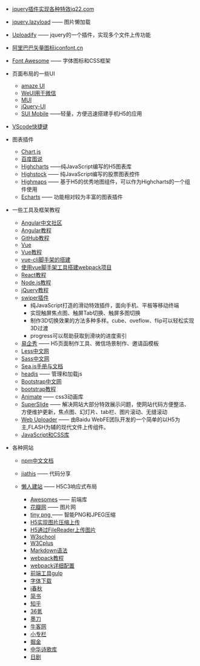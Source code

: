 - [jquery插件实现各种特效jq22.com](http://www.jq22.com)

- [jquery.lazyload](http://www.jq22.com/jquery-info390)  —— 图片懒加载

- [Uploadify](http://www.uploadify.com/about/) —— jquery的一个插件，实现多个文件上传功能

- [阿里巴巴矢量图标iconfont.cn](www.iconfont.cn)

- [Font Awesome](http://fontawesome.dashgame.com/) —— 字体图标和CSS框架

- 页面布局的一些UI

  - [amaze UI](http://amazeui.org)
  - [WeUI用于微信](https://weui.io/)
  - [MUI](http://dev.dcloud.net.cn)
  - [jQuery-UI](http://www.jqueryui.org.cn/)
  - [SUI Mobile](http://m.sui.taobao.org/) ——轻量，方便迅速搭建手机H5的应用

- [VScode快捷键](http://blog.csdn.net)

- 图表插件

  - [Chart.js](http://www.bootcss.com)
  - [百度图说](http://tushuo.baidu.com)
  - [Highcharts](www.hcharts.cn) ——纯JavaScript编写的H5图表库
  - [Highstock](www.hcharts.cn)  —— 纯JavaScript编写的股票图表控件
  - [Highmaps](www.hcharts.cn)  —— 基于H5的优秀地图组件，可以作为Highcharts的一个组件使用
  - [Echarts](www.hcharts.cn)   —— 功能相对较为丰富的图表插件

- 一些工具及框架教程

  - [Angular中文社区](http://www.angularjs.cn/)
  - [Angular教程](http://www.runoob.com/angularjs/angularjs-tutorial.html)
  - [GitHub教程](http://www.runoob.com/w3cnote/git-guide.html)
  - [Vue](https://cn.vuejs.org/)
  - [Vue教程](http://www.runoob.com/w3cnote/vue-js-quickstart.html)
  - [vue-cli脚手架的搭建](http://blog.csdn.net/u013034014/article/details/53995678)
  - [使用vue脚手架工具搭建webpack项目](https://www.cnblogs.com/libin-1/p/6833373.html)
  - [React教程](http://www.runoob.com/react/react-tutorial.html)
  - [Node.js教程](http://www.runoob.com/react/react-tutorial.html)
  - [jQuery教程](http://www.runoob.com/jquery/jquery-tutorial.html)
  - [swiper插件](http://www.swiper.com.cn/) 
    - 纯JavaScript打造的滑动特效插件，面向手机、平板等移动终端
    - 实现触屏焦点图、触屏Tab切换、触屏多图切换
    - 制作3D切换效果的方法多种多样。cube、oveflow、flip可以轻松实现3D过渡
    - progress可以帮助获取到滑块的进度索引
  - [易企秀](http://www.eqxiu.com/) —— H5页面制作工具、微信场景制作、邀请函模板
  - [Less中文网](http://lesscss.cn/)
  - [Sass中文网](https://www.sass.hk/)
  - [Sea.js手册与文档](http://www.zhangxinxu.com/sp/seajs/docs/zh-cn/module-definition.html)
  - [headjs](https://www.cnblogs.com/2050/archive/2012/07/14/2591449.html) —— 管理和加载js
  - [Bootstrap中文网](http://www.bootcss.com/)
  - [bootstrap教程](http://www.runoob.com/bootstrap/bootstrap-tutorial.html)
  - [Animate](http://www.jq22.com/jquery-info819) —— css3动画库
  - [SuperSlide](http://www.superslide2.com/) —— 解决网站大部分特效展示问题，使网站代码方便整洁、方便维护更新，焦点图、幻灯片、tab栏、图片滚动、无缝滚动
  - [Web Uploader](http://fex.baidu.com/webuploader) ——  由Baidu WebFE团队开发的一个简单的以H5为主,FLASH为辅的现代文件上传组件。
  - [JavaScript和CSS库](http://web.jobbole.com/94180/) 

- 各种网站

  - [npm中文文档](https://www.npmjs.com.cn/)
  - [jiathis](http://www.jiathis.com/) —— 代码分享

  - [懒人建站](http://www.51xuediannao.com/html+css/htmlcssjq/694.html)  —— H5C3响应式布局
    - [Awesomes](https://www.awesomes.cn/) —— 前端库
    - [花瓣网](http://huaban.com/) —— 图片网
    - [tiny png ](https://tinypng.com/) —— 智能PNG和JPEG压缩
    - [H5实现图片压缩上传](http://blog.csdn.net/hj7jay/article/details/51003926)
    - [H5通过FileReader上传图片](http://blog.csdn.net/chauncywu/article/details/54670465)
    - [W3school](http://www.w3school.com.cn)
    - [W3Cplus](https://www.w3cplus.com/)
    - [Markdown语法](https://www.appinn.com/markdown/)
    - [webpack教程](http://www.runoob.com/w3cnote/webpack-tutorial.html)
    - [webpack详细配置](http://blog.csdn.net/c_kite/article/details/71279853)
    - [前端工具gulp](http://blog.sina.com.cn/s/blog_6592d8070102vmuq.html)
    - [字体下载](http://font.chinaz.com/150120284630.htm)
    - [i春秋](https://www.ichunqiu.com/)
    - [简书](https://www.jianshu.com/)
    - [知乎](https://www.zhihu.com)
    - [36氪](http://36kr.com/)
    - [墨刀](https://modao.cc)
    - [牛客网](https://www.nowcoder.com/)
    - [小专栏](https://xiaozhuanlan.com/)
    - [掘金](https://juejin.im/)
    - [中华诗歌库](http://www.shigeku.org/)
    - [日剧](http://www.91riju.com/)
